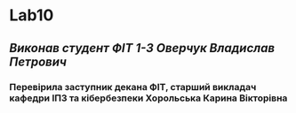 # Lab10
## *Виконав студент ФІТ 1-3 Оверчук Владислав Петрович*
### **Перевірила заступник декана ФІТ, старший викладач кафедри ІПЗ та кібербезпеки Хорольська Карина Вікторівна**
